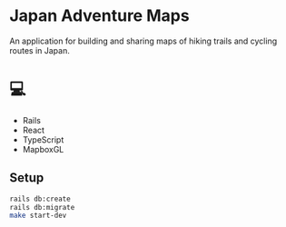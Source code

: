 # Japan Adventure Maps

An application for building and sharing maps of hiking trails and cycling routes in Japan.

#  💻
* Rails
* React
* TypeScript
* MapboxGL

## Setup

```bash
rails db:create
rails db:migrate
make start-dev
```
